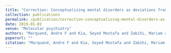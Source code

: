 ```yaml
---
title: "Correction: Conceptualizing mental disorders as deviations from normative functioning"
collection: publications
permalink: /publication/correction-conceptualizing-mental-disorders-as-deviations-from-normative-functioning
date: 2019-01-01
venue: "Molecular psychiatry"
authors: "Marquand, Andre F and Kia, Seyed Mostafa and Zabihi, Mariam and Wolfers, Thomas and Buitelaar, Jan K and Beckmann, Christian F"
paperurl: ""
citation: "Marquand, Andre F and Kia, Seyed Mostafa and Zabihi, Mariam and Wolfers, Thomas and Buitelaar, Jan K and Beckmann, Christian F (2019). Correction: Conceptualizing mental disorders as deviations from normative functioning. Molecular psychiatry."
---
```

